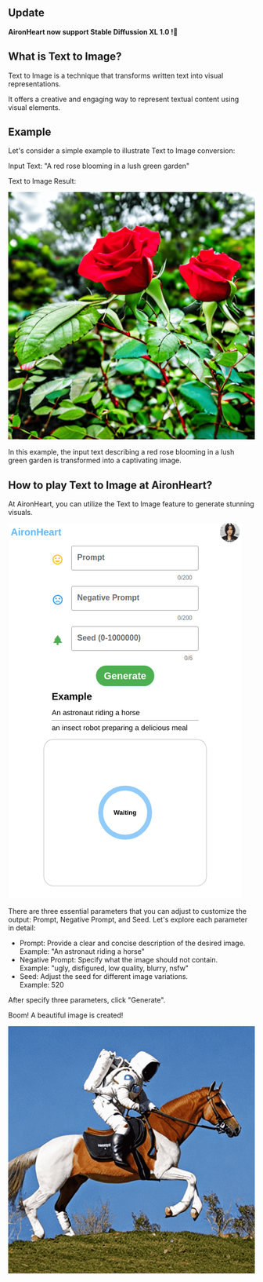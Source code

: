 ## Update
__AironHeart now support Stable Diffussion XL 1.0 !👏__

## What is Text to Image?
Text to Image is a technique that transforms written text into visual representations.

It offers a creative and engaging way to represent textual content using visual elements.

## Example
Let's consider a simple example to illustrate Text to Image conversion:

Input Text: "A red rose blooming in a lush green garden"

Text to Image Result:

![example1](https://raw.githubusercontent.com/wyyadd/AironHeart/main/images/A%20red%20rose%20blooming%20in%20a%20lush%20green%20garden.png)

In this example, the input text describing a red rose blooming in a lush green garden is transformed into a captivating image. 

## How to play Text to Image at AironHeart?
At AironHeart, you can utilize the Text to Image feature to generate stunning visuals.

![Text2Image](https://raw.githubusercontent.com/wyyadd/AironHeart/main/images/Text2Image.png)

There are three essential parameters that you can adjust to customize the output: Prompt, Negative Prompt, and Seed. Let's explore each parameter in detail:

- Prompt: Provide a clear and concise description of the desired image.  
  Example: "An astronaut riding a horse"
- Negative Prompt: Specify what the image should not contain.  
  Example: "ugly, disfigured, low quality, blurry, nsfw"
- Seed: Adjust the seed for different image variations.  
  Example: 520

After specify three parameters, click "Generate".

Boom! A beautiful image is created!

![example2](https://raw.githubusercontent.com/wyyadd/AironHeart/main/images/An%20astronaut%20riding%20a%20horse.png)
